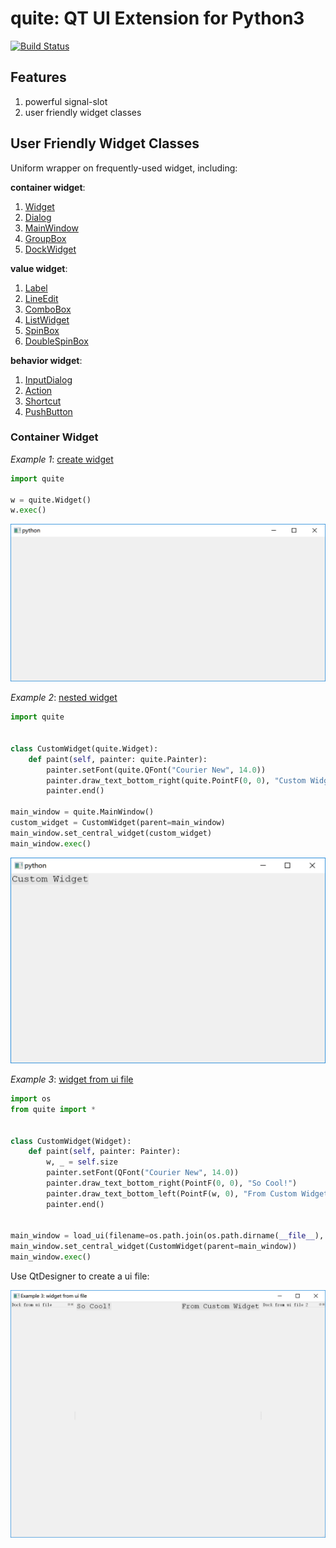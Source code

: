 # quite: QT UI Extension for Python3

[![Build Status](https://travis-ci.com/KD-Group/quite.svg?branch=master)](https://travis-ci.com/KD-Group/quite)

## Features

1. powerful signal-slot
2. user friendly widget classes

## User Friendly Widget Classes

Uniform wrapper on frequently-used widget, including:

**container widget**:

1. [Widget](./quite/gui/widgets/widget.py)
2. [Dialog](./quite/gui/widgets/dialog.py)
3. [MainWindow](./quite/gui/widgets/main_window.py)
4. [GroupBox](./quite/gui/widgets/group_box.py)
5. [DockWidget](./quite/gui/widgets/dock_widget.py)

**value widget**:

1. [Label](./quite/gui/widgets/label.py)
2. [LineEdit](./quite/gui/widgets/line_edit.py)
3. [ComboBox](./quite/gui/widgets/combo_box.py)
4. [ListWidget](./quite/gui/widgets/list_widget.py)
5. [SpinBox](./quite/gui/widgets/spin_box.py)
6. [DoubleSpinBox](./quite/gui/widgets/double_spin_box.py)

**behavior widget**:

1. [InputDialog](./quite/gui/widgets/input_dialog.py)
2. [Action](./quite/gui/widgets/action.py)
3. [Shortcut](./quite/gui/widgets/shortcut.py)
4. [PushButton](./quite/gui/widgets/push_button.py)

### Container Widget

*Example 1*: [create widget](./examples/1_create_widget/example-1.py)

```python
import quite

w = quite.Widget()
w.exec()
```

![Simple Widget](docs/images/1.simple.widget.png)

*Example 2*: [nested widget](./examples/2_nested_widget/example-2.py)

```python
import quite


class CustomWidget(quite.Widget):
    def paint(self, painter: quite.Painter):
        painter.setFont(quite.QFont("Courier New", 14.0))
        painter.draw_text_bottom_right(quite.PointF(0, 0), "Custom Widget")
        painter.end()

main_window = quite.MainWindow()
custom_widget = CustomWidget(parent=main_window)
main_window.set_central_widget(custom_widget)
main_window.exec()
```

![Nested Widget](docs/images/2.nested.widget.png)

*Example 3*: [widget from ui file](./examples/3_widget_from_ui_file/example-3.py)

```python
import os
from quite import *


class CustomWidget(Widget):
    def paint(self, painter: Painter):
        w, _ = self.size
        painter.setFont(QFont("Courier New", 14.0))
        painter.draw_text_bottom_right(PointF(0, 0), "So Cool!")
        painter.draw_text_bottom_left(PointF(w, 0), "From Custom Widget")
        painter.end()


main_window = load_ui(filename=os.path.join(os.path.dirname(__file__), 'main_window.ui'))
main_window.set_central_widget(CustomWidget(parent=main_window))
main_window.exec()
```

Use QtDesigner to create a ui file:

![UI Design](docs/images/3.ui.design.png)
